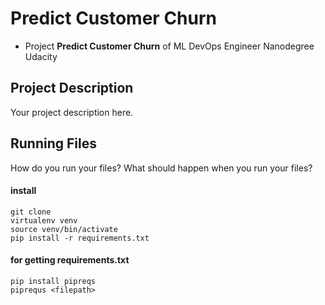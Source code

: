 # Predict Customer Churn

- Project **Predict Customer Churn** of ML DevOps Engineer Nanodegree Udacity

## Project Description
Your project description here.


## Running Files
How do you run your files? What should happen when you run your files?



#### install
```shell
git clone
virtualenv venv
source venv/bin/activate
pip install -r requirements.txt
```
#### for getting requirements.txt
```shell
pip install pipreqs
piprequs <filepath> 
```
